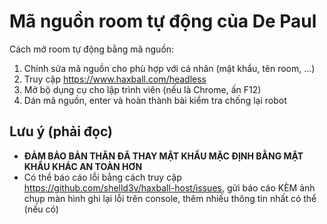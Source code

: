 # Mã nguồn room tự động của De Paul

Cách mở room tự động bằng mã nguồn:
1. Chính sửa mã nguồn cho phù hợp với cá nhân (mật khẩu, tên room, ...)
2. Truy cập https://www.haxball.com/headless
3. Mở bộ dụng cụ cho lập trình viên (nếu là Chrome, ấn F12)
4. Dán mã nguồn, enter và hoàn thành bài kiểm tra chống lại robot

## Lưu ý (phải đọc)
- **ĐẢM BẢO BẢN THÂN ĐÃ THAY MẬT KHẨU MẶC ĐỊNH BẰNG MẬT KHẨU KHÁC AN TOÀN HƠN**
- Có thể báo cáo lỗi bẳng cách truy cập https://github.com/shelld3v/haxball-host/issues, gửi báo cáo KÈM ảnh chụp màn hình ghi lại lỗi trên console, thêm nhiều thông tin nhất có thể (nếu có)
